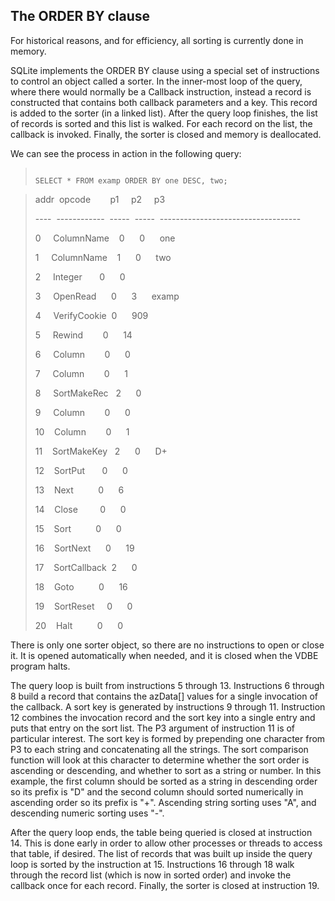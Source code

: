 ## The ORDER BY clause


For historical reasons, and for efficiency, all sorting is currently 
done in memory.


SQLite implements the ORDER BY clause using a special
set of instructions to control an object called a sorter. In the
inner\-most loop of the query, where there would normally be
a Callback instruction, instead a record is constructed that
contains both callback parameters and a key. This record
is added to the sorter (in a linked list). After the query loop 
finishes, the list of records is sorted and this list is walked. For 
each record on the list, the callback is invoked. Finally, the sorter
is closed and memory is deallocated.


We can see the process in action in the following query:



> ```
> 
> SELECT * FROM examp ORDER BY one DESC, two;
> 
> ```



> addr  opcode        p1     p2     p3                                        
> 
> \-\-\-\-  \-\-\-\-\-\-\-\-\-\-\-\-  \-\-\-\-\-  \-\-\-\-\-  \-\-\-\-\-\-\-\-\-\-\-\-\-\-\-\-\-\-\-\-\-\-\-\-\-\-\-\-\-\-\-\-\-\-\-  
> 
> 0     ColumnName    0      0      one                                  
> 
> 1     ColumnName    1      0      two                                  
> 
> 2     Integer       0      0                                           
> 
> 3     OpenRead      0      3      examp                                
> 
> 4     VerifyCookie  0      909                                              
> 
> 5     Rewind        0      14                                               
> 
> 6     Column        0      0                                           
> 
> 7     Column        0      1                                           
> 
> 8     SortMakeRec   2      0                                                
> 
> 9     Column        0      0                                           
> 
> 10    Column        0      1                                           
> 
> 11    SortMakeKey   2      0      D\+                                   
> 
> 12    SortPut       0      0                                                
> 
> 13    Next          0      6                                                
> 
> 14    Close         0      0                                                
> 
> 15    Sort          0      0                                                
> 
> 16    SortNext      0      19                                               
> 
> 17    SortCallback  2      0                                                
> 
> 18    Goto          0      16                                               
> 
> 19    SortReset     0      0                                           
> 
> 20    Halt          0      0


There is only one sorter object, so there are no instructions to open 
or close it. It is opened automatically when needed, and it is closed 
when the VDBE program halts.


The query loop is built from instructions 5 through 13\. Instructions
6 through 8 build a record that contains the azData\[] values for a single
invocation of the callback. A sort key is generated by instructions
9 through 11\. Instruction 12 combines the invocation record and the
sort key into a single entry and puts that entry on the sort list.
The P3 argument of instruction 11 is of particular interest. The
sort key is formed by prepending one character from P3 to each string
and concatenating all the strings. The sort comparison function will
look at this character to determine whether the sort order is
ascending or descending, and whether to sort as a string or number. 
In this example, the first column should be sorted as a string 
in descending order so its prefix is "D" and the second column should 
sorted numerically in ascending order so its prefix is "\+". Ascending 
string sorting uses "A", and descending numeric sorting uses "\-".


After the query loop ends, the table being queried is closed at
instruction 14\. This is done early in order to allow other processes
or threads to access that table, if desired. The list of records
that was built up inside the query loop is sorted by the instruction
at 15\. Instructions 16 through 18 walk through the record list
(which is now in sorted order) and invoke the callback once for
each record. Finally, the sorter is closed at instruction 19\.


